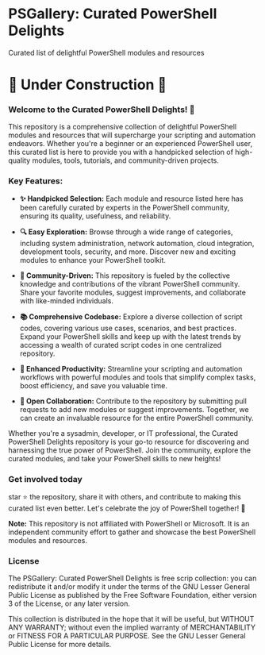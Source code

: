 # PSGallery: Curated PowerShell Delights
Curated list of delightful PowerShell modules and resources 

# :construction: Under Construction :construction:

### Welcome to the Curated PowerShell Delights! 🚀 ### 

This repository is a comprehensive collection of delightful PowerShell modules and resources that will supercharge your scripting and automation endeavors. Whether you're a beginner or an experienced PowerShell user, this curated list is here to provide you with a handpicked selection of high-quality modules, tools, tutorials, and community-driven projects.

### Key Features: ### 
* **✨ Handpicked Selection:** Each module and resource listed here has been carefully curated by experts in the PowerShell community, ensuring its quality, usefulness, and reliability.

* **🔍 Easy Exploration:** Browse through a wide range of categories, including system administration, network automation, cloud integration, development tools, security, and more. Discover new and exciting modules to enhance your PowerShell toolkit.

* **🌟 Community-Driven:** This repository is fueled by the collective knowledge and contributions of the vibrant PowerShell community. Share your favorite modules, suggest improvements, and collaborate with like-minded individuals.

* **📚 Comprehensive Codebase:** Explore a diverse collection of script codes, covering various use cases, scenarios, and best practices. Expand your PowerShell skills and keep up with the latest trends by accessing a wealth of curated script codes in one centralized repository.

* **🔧 Enhanced Productivity:** Streamline your scripting and automation workflows with powerful modules and tools that simplify complex tasks, boost efficiency, and save you valuable time.

* **🤝 Open Collaboration:** Contribute to the repository by submitting pull requests to add new modules or suggest improvements. Together, we can create an invaluable resource for the entire PowerShell community.

Whether you're a sysadmin, developer, or IT professional, the Curated PowerShell Delights repository is your go-to resource for discovering and harnessing the true power of PowerShell. Join the community, explore the curated modules, and take your PowerShell skills to new heights!

### Get involved today ### 
star ⭐️ the repository, share it with others, and contribute to making this curated list even better. Let's celebrate the joy of PowerShell together! 💪

**Note:** This repository is not affiliated with PowerShell or Microsoft. It is an independent community effort to gather and showcase the best PowerShell modules and resources.

### License

The PSGallery: Curated PowerShell Delights is free scrip collection: you can redistribute it and/or modify it under the terms of the GNU Lesser General Public License as published by the Free Software Foundation, either version 3 of the License, or any later version.
 
This collection is distributed in the hope that it will be useful, but WITHOUT ANY WARRANTY; without even the implied warranty of MERCHANTABILITY or FITNESS FOR A PARTICULAR PURPOSE.  See the GNU Lesser General Public License for more details.
